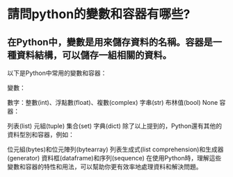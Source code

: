 # 請問python的變數和容器有哪些?
## 在Python中，變數是用來儲存資料的名稱。容器是一種資料結構，可以儲存一組相關的資料。

以下是Python中常用的變數和容器：

變數：

數字：整數(int)、浮點數(float)、複數(complex)
字串(str)
布林值(bool)
None
容器：

列表(list)
元組(tuple)
集合(set)
字典(dict)
除了以上提到的，Python還有其他的資料型別和容器，例如：

位元組(bytes)和位元陣列(bytearray)
列表生成式(list comprehension)和生成器(generator)
資料框(dataframe)和序列(sequence)
在使用Python時，理解這些變數和容器的特性和用法，可以幫助你更有效率地處理資料和解決問題。
